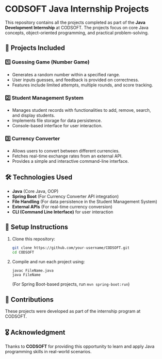 # CODSOFT Java Internship Projects

This repository contains all the projects completed as part of the **Java Development Internship** at CODSOFT. The projects focus on core Java concepts, object-oriented programming, and practical problem-solving.

## 📌 **Projects Included**
### 1️⃣ Guessing Game (Number Game)
- Generates a random number within a specified range.
- User inputs guesses, and feedback is provided on correctness.
- Features include limited attempts, multiple rounds, and score tracking.

### 2️⃣ Student Management System
- Manages student records with functionalities to add, remove, search, and display students.
- Implements file storage for data persistence.
- Console-based interface for user interaction.

### 3️⃣ Currency Converter
- Allows users to convert between different currencies.
- Fetches real-time exchange rates from an external API.
- Provides a simple and interactive command-line interface.

## 🛠 **Technologies Used**
- **Java** (Core Java, OOP)
- **Spring Boot** (For Currency Converter API integration)
- **File Handling** (For data persistence in the Student Management System)
- **External APIs** (For real-time currency conversion)
- **CLI (Command Line Interface)** for user interaction

## 🚀 **Setup Instructions**
1. Clone this repository:  
   ```sh
   git clone https://github.com/your-username/CODSOFT.git
   cd CODSOFT
   ```
2. Compile and run each project using:  
   ```sh
   javac FileName.java
   java FileName
   ```
   (For Spring Boot-based projects, run `mvn spring-boot:run`)

## 🤝 **Contributions**
These projects were developed as part of the internship program at CODSOFT. 

## 🎖 **Acknowledgment**
Thanks to **CODSOFT** for providing this opportunity to learn and apply Java programming skills in real-world scenarios.
